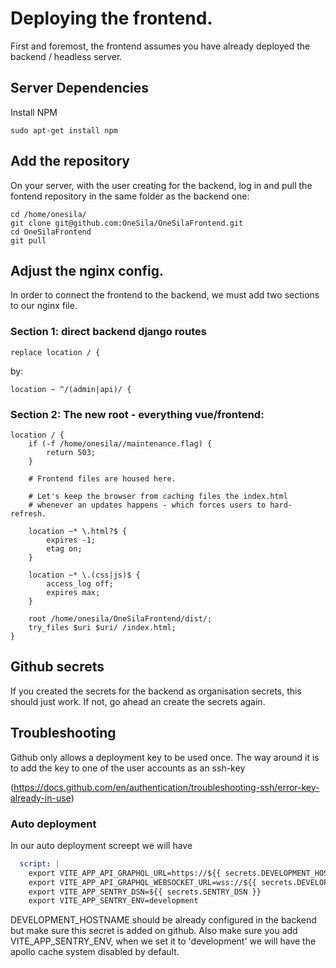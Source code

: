 # Deploying the frontend.

First and foremost, the frontend assumes you have already deployed the backend / headless server.

## Server Dependencies

Install NPM

```commandline
sudo apt-get install npm
```

## Add the repository

On your server, with the user creating for the backend, log in and pull the fontend repository in the same folder as the backend one:

```commandline
cd /home/onesila/
git clone git@github.com:OneSila/OneSilaFrontend.git
cd OneSilaFrontend
git pull
```

## Adjust the nginx config.

In order to connect the frontend to the backend, we must add two sections to our nginx file. 

### Section 1: direct backend django routes

    replace location / { 

by:

    location ~ ^/(admin|api)/ {


### Section 2: The new root - everything vue/frontend:

    location / {
        if (-f /home/onesila//maintenance.flag) {
            return 503;
        }

        # Frontend files are housed here.

        # Let's keep the browser from caching files the index.html
        # whenever an updates happens - which forces users to hard-refresh.

        location ~* \.html?$ {
            expires -1;
            etag on;
        }

        location ~* \.(css|js)$ {
            access_log off;
            expires max;
        }

        root /home/onesila/OneSilaFrontend/dist/;
        try_files $uri $uri/ /index.html;
    }



## Github secrets

If you created the secrets for the backend as organisation secrets, this should just work. If not, go ahead an create the secrets again.

## Troubleshooting

Github only allows a deployment key to be used once.
The way around it is to add the key to one of the user accounts as an ssh-key

(https://docs.github.com/en/authentication/troubleshooting-ssh/error-key-already-in-use)

### Auto deployment

In our auto deployment screept we will have

```yaml
  script: |
    export VITE_APP_API_GRAPHQL_URL=https://${{ secrets.DEVELOPMENT_HOSTNAME }}/graphql/
    export VITE_APP_API_GRAPHQL_WEBSOCKET_URL=wss://${{ secrets.DEVELOPMENT_HOSTNAME }}/graphql/
    export VITE_APP_SENTRY_DSN=${{ secrets.SENTRY_DSN }} 
    export VITE_APP_SENTRY_ENV=development
```

DEVELOPMENT_HOSTNAME should be already configured in the backend but make sure this secret is added on github.
Also make sure you add VITE_APP_SENTRY_ENV, when we set it to 'development' we will have the apollo cache system disabled by default.
